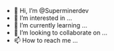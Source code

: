 - 👋 Hi, I’m @Superminerdev
- 👀 I’m interested in ...
- 🌱 I’m currently learning ...
- 💞️ I’m looking to collaborate on ...
- 📫 How to reach me ...

<!---
Superminerdev/Superminerdev is a ✨ special ✨ repository because its `README.md` (this file) appears on your GitHub profile.
You can click the Preview link to take a look at your changes.
--->
